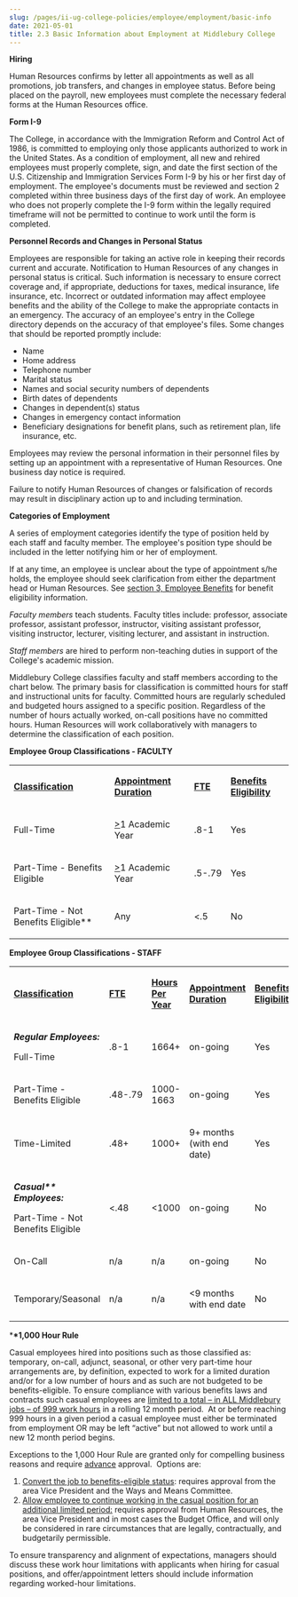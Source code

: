 ```yaml
---
slug: /pages/ii-ug-college-policies/employee/employment/basic-info
date: 2021-05-01
title: 2.3 Basic Information about Employment at Middlebury College
---
```

**Hiring**

Human Resources confirms by letter all appointments as well as all promotions, job transfers, and changes in employee status. Before being placed on the payroll, new employees must complete the necessary federal forms at the Human Resources office.

**Form I-9**

The College, in accordance with the Immigration Reform and Control Act of 1986, is committed to employing only those applicants authorized to work in the United States. As a condition of employment, all new and rehired employees must properly complete, sign, and date the first section of the U.S. Citizenship and Immigration Services Form I-9 by his or her first day of employment. The employee's documents must be reviewed and section 2 completed within three business days of the first day of work. An employee who does not properly complete the I-9 form within the legally required timeframe will not be permitted to continue to work until the form is completed.

**Personnel Records and Changes in Personal Status**

Employees are responsible for taking an active role in keeping their records current and accurate. Notification to Human Resources of any changes in personal status is critical. Such information is necessary to ensure correct coverage and, if appropriate, deductions for taxes, medical insurance, life insurance, etc. Incorrect or outdated information may affect employee benefits and the ability of the College to make the appropriate contacts in an emergency. The accuracy of an employee's entry in the College directory depends on the accuracy of that employee's files. Some changes that should be reported promptly include:

* Name
* Home address
* Telephone number
* Marital status
* Names and social security numbers of dependents
* Birth dates of dependents
* Changes in dependent(s) status
* Changes in emergency contact information
* Beneficiary designations for benefit plans, such as retirement plan, life insurance, etc.

Employees may review the personal information in their personnel files by setting up an appointment with a representative of Human Resources. One business day notice is required.

Failure to notify Human Resources of changes or falsification of records may result in disciplinary action up to and including termination.

**Categories of Employment**

A series of employment categories identify the type of position held by each staff and faculty member. The employee's position type should be included in the letter notifying him or her of employment.

If at any time, an employee is unclear about the type of appointment s/he holds, the employee should seek clarification from either the department head or Human Resources. See [section 3, Employee Benefits](/pages/ii-ug-college-policies/employee/benefits) for benefit eligibility information.

*Faculty members* teach students. Faculty titles include: professor, associate professor, assistant professor, instructor, visiting assistant professor, visiting instructor, lecturer, visiting lecturer, and assistant in instruction.

*Staff members* are hired to perform non-teaching duties in support of the College's academic mission.

Middlebury College classifies faculty and staff members according to the chart below. The primary basis for classification is committed hours for staff and instructional units for faculty. Committed hours are regularly scheduled and budgeted hours assigned to a specific position. Regardless of the number of hours actually worked, on-call positions have no committed hours. Human Resources will work collaboratively with managers to determine the classification of each position.

**Employee Group Classifications - FACULTY**

<table>

<tbody>

<tr>

<td>

**<span style="text-decoration:underline">Classification</span>**<span style="text-decoration:underline"></span>

</td>

<td>

**<span style="text-decoration:underline">Appointment Duration</span>**<span style="text-decoration:underline"></span>

</td>

<td>

**<span style="text-decoration:underline">FTE</span>**<span style="text-decoration:underline"></span>

</td>

<td>

**<span style="text-decoration:underline">Benefits Eligibility</span>**<span style="text-decoration:underline"></span>

</td>

</tr>

<tr>

<td>

Full-Time

</td>

<td>

<span style="text-decoration:underline">></span>1 Academic Year

</td>

<td>

.8-1

</td>

<td>

Yes

</td>

</tr>

<tr>

<td>

Part-Time - Benefits Eligible

</td>

<td>

<span style="text-decoration:underline">></span>1 Academic Year

</td>

<td>

.5-.79

</td>

<td>

Yes

</td>

</tr>

<tr>

<td>

Part-Time - Not Benefits Eligible\*\*

</td>

<td>

Any

</td>

<td>

<.5

</td>

<td>

No

</td>

</tr>

</tbody>

</table>

**Employee Group Classifications - STAFF**

<table>

<tbody>

<tr>

<td>

**<span style="text-decoration:underline">Classification</span>**<span style="text-decoration:underline"></span>

</td>

<td>

**<span style="text-decoration:underline">FTE</span>**<span style="text-decoration:underline"></span>

</td>

<td>

**<span style="text-decoration:underline">Hours Per Year</span>**<span style="text-decoration:underline"></span>

</td>

<td>

**<span style="text-decoration:underline">Appointment Duration</span>**<span style="text-decoration:underline"></span>

</td>

<td>

**<span style="text-decoration:underline">Benefits Eligibility</span>**<span style="text-decoration:underline"></span>

</td>

</tr>

<tr>

<td>

**_Regular Employees:_**

Full-Time

</td>

<td>

.8-1

</td>

<td>

1664+

</td>

<td>

on-going

</td>

<td>

Yes

</td>

</tr>

<tr>

<td>

Part-Time - Benefits Eligible

</td>

<td>

.48-.79

</td>

<td>

1000-1663

</td>

<td>

on-going

</td>

<td>

Yes

</td>

</tr>

<tr>

<td>

Time-Limited

</td>

<td>

.48+

</td>

<td>

1000+

</td>

<td>

9+ months (with end date)

</td>

<td>

Yes

</td>

</tr>

<tr>

<td>

**_Casual\*\* Employees:_**

Part-Time - Not Benefits Eligible

</td>

<td>

<.48

</td>

<td>

<1000

</td>

<td>

on-going

</td>

<td>

No

</td>

</tr>

<tr>

<td>

On-Call

</td>

<td>

n/a

</td>

<td>

n/a

</td>

<td>

on-going

</td>

<td>

No

</td>

</tr>

<tr>

<td>

Temporary/Seasonal

</td>

<td>

n/a

</td>

<td>

n/a

</td>

<td>

<9 months with end date

</td>

<td>

No

</td>

</tr>

</tbody>

</table>

\***\*1,000 Hour Rule**

Casual employees hired into positions such as those classified as: temporary, on-call, adjunct, seasonal, or other very part-time hour arrangements are, by definition, expected to work for a limited duration and/or for a low number of hours and as such are not budgeted to be benefits-eligible. To ensure compliance with various benefits laws and contracts such casual employees are <span style="text-decoration:underline">limited to a total – in ALL Middlebury jobs – of 999 work hours</span> in a rolling 12 month period.  At or before reaching 999 hours in a given period a casual employee must either be terminated from employment OR may be left “active” but not allowed to work until a new 12 month period begins.

Exceptions to the 1,000 Hour Rule are granted only for compelling business reasons and require <span style="text-decoration:underline">advance</span> approval.  Options are:

1. <span style="text-decoration:underline">Convert the job to benefits-eligible status</span>: requires approval from the area Vice President and the Ways and Means Committee.
2. <span style="text-decoration:underline">Allow employee to continue working in the casual position for an additional limited period:</span> requires approval from Human Resources, the area Vice President and in most cases the Budget Office, and will only be considered in rare circumstances that are legally, contractually, and budgetarily permissible.

To ensure transparency and alignment of expectations, managers should discuss these work hour limitations with applicants when hiring for casual positions, and offer/appointment letters should include information regarding worked-hour limitations.